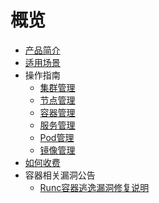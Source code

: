 # 概览

* [产品简介](/udocker/intro) 
* [适用场景](/udocker/suit) 
* 操作指南
    * [集群管理](/udocker/guide/cluster)
    * [节点管理](/udocker/guide/node)
    * [容器管理](/udocker/guide/container)
    * [服务管理](/udocker/guide/service)
    * [Pod管理](/udocker/guide/pod)
    * [镜像管理](/udocker/guide/hub)
* [如何收费](/udocker/price)
* 容器相关漏洞公告
    * [Runc容器逃逸漏洞修复说明](/udocker/vulnerability/cve-2019-5736)
       
        
